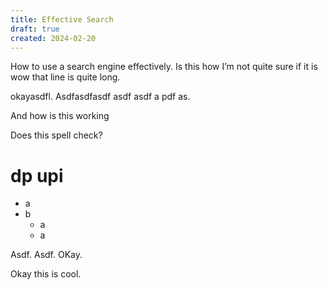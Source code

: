 ```yaml
---
title: Effective Search
draft: true
created: 2024-02-20
---
```


How to use a search engine effectively. Is this how I’m not quite sure if it is
wow that line is quite long.

okayasdfl. Asdfasdfasdf asdf asdf a pdf as.

And how is this working

Does this spell check?

# dp upi

- a
- b
  - a
  - a

Asdf. Asdf. OKay.

Okay this is cool.
